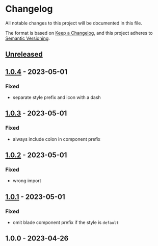 # Changelog

All notable changes to this project will be documented in this file.

The format is based on [Keep a Changelog](https://keepachangelog.com/en/1.0.0/),
and this project adheres to [Semantic Versioning](https://semver.org/spec/v2.0.0.html).

## [Unreleased]


## [1.0.4] - 2023-05-01
### Fixed
- separate style prefix and icon with a dash


## [1.0.3] - 2023-05-01
### Fixed
- always include colon in component prefix


## [1.0.2] - 2023-05-01
### Fixed
- wrong import


## [1.0.1] - 2023-05-01
### Fixed
- omit blade component prefix if the style is `default`


## 1.0.0 - 2023-04-26

[Unreleased]: https://github.com/BombenProdukt/blade-icons/compare/1.0.4...HEAD
[1.0.4]: https://github.com/BombenProdukt/blade-icons/compare/1.0.3...1.0.4
[1.0.3]: https://github.com/BombenProdukt/blade-icons/compare/1.0.2...1.0.3
[1.0.2]: https://github.com/BombenProdukt/blade-icons/compare/1.0.1...1.0.2
[1.0.1]: https://github.com/BombenProdukt/blade-icons/compare/1.0.0...1.0.1
